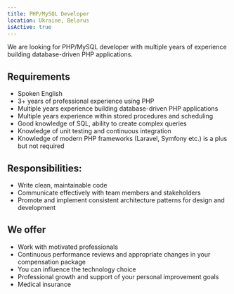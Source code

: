 ```yaml
---
title: PHP/MySQL Developer
location: Ukraine, Belarus
isActive: true 
---
```

We are looking for PHP/MySQL developer with multiple years of experience building database-driven PHP applications.

## Requirements

* Spoken English
* 3+ years of professional experience using PHP
* Multiple years experience building database-driven PHP applications
* Multiple years experience within stored procedures and scheduling
* Good knowledge of SQL, ability to create complex queries
* Knowledge of unit testing and continuous integration
* Knowledge of modern PHP frameworks (Laravel, Symfony etc.) is a plus but not required

## Responsibilities:

* Write clean, maintainable code
* Communicate effectively with team members and stakeholders
* Promote and implement consistent architecture patterns for design and development

## We offer

* Work with motivated professionals
* Continuous performance reviews and appropriate changes in your compensation package
* You can influence the technology choice
* Professional growth and support of your personal improvement goals
* Medical insurance